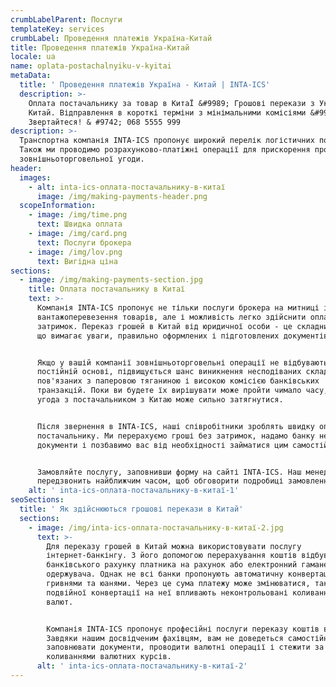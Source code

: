 ```yaml
---
crumbLabelParent: Послуги
templateKey: services
crumbLabel: Проведення платежів Україна-Китай
title: Проведення платежів Україна-Китай
locale: ua
name: oplata-postachalnyiku-v-kyitai
metaData:
  title: ' Проведення платежів Україна - Китай | INTA-ICS'
  description: >-
    Оплата постачальнику за товар в КитаЇ &#9989; Грошові перекази з України в
    Китай. Відправлення в короткі терміни з мінімальними комісіями &#9989;
    Звертайтеся! & #9742; 068 5555 999
description: >-
  Транспортна компанія INTA-ICS пропонує широкий перелік логістичних послуг.
  Також ми проводимо розрахунково-платіжні операції для прискорення процесу
  зовнішньоторговельної угоди.
header:
  images:
    - alt: inta-ics-оплата-постачальнику-в-китаї
      image: /img/making-payments-header.png
  scopeInformation:
    - image: /img/time.png
      text: Швидка оплата
    - image: /img/card.png
      text: Послуги брокера
    - image: /img/lov.png
      text: Вигідна ціна
sections:
  - image: /img/making-payments-section.jpg
    title: Оплата постачальнику в Китаї
    text: >-
      Компанія INTA-ICS пропонує не тільки послуги брокера на митниці і
      вантажоперевезення товарів, але і можливість легко здійснити оплату без
      затримок. Переказ грошей в Китай від юридичної особи - це складний процес,
      що вимагає уваги, правильно оформлених і підготовлених документів.


      Якщо у вашій компанії зовнішньоторговельні операції не відбуваються на
      постійній основі, підвищується шанс виникнення несподіваних складнощів,
      пов'язаних з паперовою тяганиною і високою комісією банківських
      транзакцій. Поки ви будете їх вирішувати може пройти чимало часу, тому
      угода з постачальником з Китаю може сильно затягнутися.


      Після звернення в INTA-ICS, наші співробітники зроблять швидку оплату
      постачальнику. Ми перерахуємо гроші без затримок, надамо банку необхідні
      документи і позбавимо вас від необхідності займатися цим самостійно.


      Замовляйте послугу, заповнивши форму на сайті INTA-ICS. Наш менеджер
      передзвонить найближчим часом, щоб обговорити подробиці замовлення.
    alt: ' inta-ics-оплата-постачальнику-в-китаї-1'
seoSections:
  title: ' Як здійснюються грошові перекази в Китай'
  sections:
    - image: /img/inta-ics-оплата-постачальнику-в-китаї-2.jpg
      text: >-
        Для переказу грошей в Китай можна використовувати послугу
        інтернет-банкінгу. З його допомогою перерахування коштів відбувається з
        банківського рахунку платника на рахунок або електронний гаманець
        одержувача. Однак не всі банки пропонують автоматичну конвертацію між
        гривнями та юанями. Через це сума платежу може змінюватися, так як при
        подвійної конвертації на неї впливають неконтрольовані коливання курсів
        валют.


        Компанія INTA-ICS пропонує професійні послуги переказу коштів в Китай.
        Завдяки нашим досвідченим фахівцям, вам не доведеться самостійно
        заповнювати документи, проводити валютні операції і стежити за
        коливаннями валютних курсів.
      alt: ' inta-ics-оплата-постачальнику-в-китаї-2'
---
```

